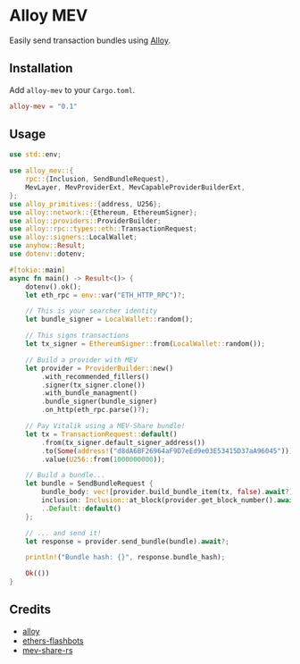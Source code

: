 # Alloy MEV

Easily send transaction bundles using [Alloy].

[Alloy]: https://github.com/alloy-rs/alloy

## Installation

Add `alloy-mev` to your `Cargo.toml`.

```toml
alloy-mev = "0.1"
```

## Usage

```rust
use std::env;

use alloy_mev::{
    rpc::{Inclusion, SendBundleRequest},
    MevLayer, MevProviderExt, MevCapableProviderBuilderExt,
};
use alloy_primitives::{address, U256};
use alloy::network::{Ethereum, EthereumSigner};
use alloy::providers::ProviderBuilder;
use alloy::rpc::types::eth::TransactionRequest;
use alloy::signers::LocalWallet;
use anyhow::Result;
use dotenv::dotenv;

#[tokio::main]
async fn main() -> Result<()> {
    dotenv().ok();
    let eth_rpc = env::var("ETH_HTTP_RPC")?;

    // This is your searcher identity
    let bundle_signer = LocalWallet::random();

    // This signs transactions
    let tx_signer = EthereumSigner::from(LocalWallet::random());

    // Build a provider with MEV
    let provider = ProviderBuilder::new()
        .with_recommended_fillers()
        .signer(tx_signer.clone())
        .with_bundle_managment()
        .bundle_signer(bundle_signer)
        .on_http(eth_rpc.parse()?);

    // Pay Vitalik using a MEV-Share bundle!
    let tx = TransactionRequest::default()
        .from(tx_signer.default_signer_address())
        .to(Some(address!("d8dA6BF26964aF9D7eEd9e03E53415D37aA96045"))) // vitalik.eth
        .value(U256::from(1000000000));

    // Build a bundle...
    let bundle = SendBundleRequest {
        bundle_body: vec![provider.build_bundle_item(tx, false).await?],
        inclusion: Inclusion::at_block(provider.get_block_number().await? + 1),
        ..Default::default()
    };

    // ... and send it!
    let response = provider.send_bundle(bundle).await?;

    println!("Bundle hash: {}", response.bundle_hash);

    Ok(())
}
```

## Credits

- [alloy]
- [ethers-flashbots]
- [mev-share-rs]

[alloy]: https://github.com/alloy-rs
[ethers-flashbots]: https://github.com/onbjerg/ethers-flashbots
[mev-share-rs]: https://github.com/paradigmxyz/mev-share-rs